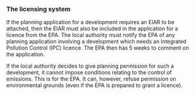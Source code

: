 ###  The licensing system

If the planning application for a development requires an EIAR to be attached,
then the EIAR must also be included in the application for a licence from the
EPA. The local authority must notify the EPA of any planning application
involving a development which needs an Integrated Pollution Control (IPC)
licence. The EPA then has 5 weeks to comment on the application.

If the local authority decides to give planning permission for such a
development, it cannot impose conditions relating to the control of emissions.
This is for the EPA. It can, however, refuse permission on environmental
grounds (even if the EPA is prepared to grant a licence).
